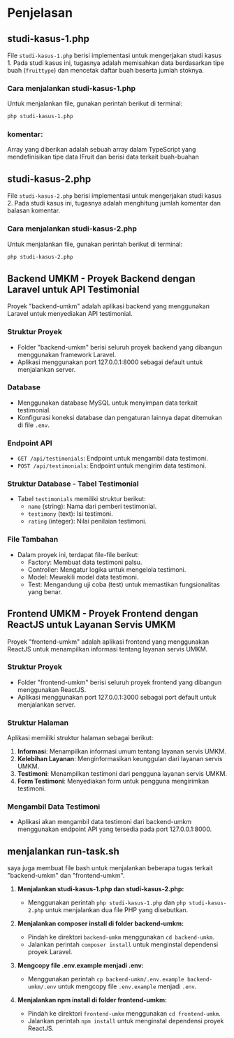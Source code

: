 # Penjelasan

## studi-kasus-1.php

File `studi-kasus-1.php` berisi implementasi untuk mengerjakan studi kasus 1. Pada studi kasus ini, tugasnya adalah memisahkan data berdasarkan tipe buah (`fruittype`) dan mencetak daftar buah beserta jumlah stoknya.

### Cara menjalankan studi-kasus-1.php

Untuk menjalankan file, gunakan perintah berikut di terminal:

```bash
php studi-kasus-1.php
```

### komentar:

Array yang diberikan adalah sebuah array dalam TypeScript yang mendefinisikan tipe data IFruit dan berisi data terkait buah-buahan

## studi-kasus-2.php

File `studi-kasus-2.php` berisi implementasi untuk mengerjakan studi kasus 2. Pada studi kasus ini, tugasnya adalah menghitung jumlah komentar dan balasan komentar.

### Cara menjalankan studi-kasus-2.php

Untuk menjalankan file, gunakan perintah berikut di terminal:

```bash
php studi-kasus-2.php
```

## Backend UMKM - Proyek Backend dengan Laravel untuk API Testimonial

Proyek "backend-umkm" adalah aplikasi backend yang menggunakan Laravel untuk menyediakan API testimonial.

### Struktur Proyek

- Folder "backend-umkm" berisi seluruh proyek backend yang dibangun menggunakan framework Laravel.
- Aplikasi menggunakan port 127.0.0.1:8000 sebagai default untuk menjalankan server.

### Database

- Menggunakan database MySQL untuk menyimpan data terkait testimonial.
- Konfigurasi koneksi database dan pengaturan lainnya dapat ditemukan di file `.env`.

### Endpoint API

- `GET /api/testimonials`: Endpoint untuk mengambil data testimoni.
- `POST /api/testimonials`: Endpoint untuk mengirim data testimoni.

### Struktur Database - Tabel Testimonial

- Tabel `testimonials` memiliki struktur berikut:
  - `name` (string): Nama dari pemberi testimonial.
  - `testimony` (text): Isi testimoni.
  - `rating` (integer): Nilai penilaian testimoni.

### File Tambahan

- Dalam proyek ini, terdapat file-file berikut:
  - Factory: Membuat data testimoni palsu.
  - Controller: Mengatur logika untuk mengelola testimoni.
  - Model: Mewakili model data testimoni.
  - Test: Mengandung uji coba (test) untuk memastikan fungsionalitas yang benar.

## Frontend UMKM - Proyek Frontend dengan ReactJS untuk Layanan Servis UMKM

Proyek "frontend-umkm" adalah aplikasi frontend yang menggunakan ReactJS untuk menampilkan informasi tentang layanan servis UMKM.

### Struktur Proyek

- Folder "frontend-umkm" berisi seluruh proyek frontend yang dibangun menggunakan ReactJS.
- Aplikasi menggunakan port 127.0.0.1:3000 sebagai port default untuk menjalankan server.

### Struktur Halaman

Aplikasi memiliki struktur halaman sebagai berikut:

1. **Informasi**: Menampilkan informasi umum tentang layanan servis UMKM.
2. **Kelebihan Layanan**: Menginformasikan keunggulan dari layanan servis UMKM.
3. **Testimoni**: Menampilkan testimoni dari pengguna layanan servis UMKM.
4. **Form Testimoni**: Menyediakan form untuk pengguna mengirimkan testimoni.

### Mengambil Data Testimoni

- Aplikasi akan mengambil data testimoni dari backend-umkm menggunakan endpoint API yang tersedia pada port 127.0.0.1:8000.

## menjalankan run-task.sh

saya juga membuat file bash untuk menjalankan beberapa tugas terkait "backend-umkm" dan "frontend-umkm".

1. **Menjalankan studi-kasus-1.php dan studi-kasus-2.php:**

   - Menggunakan perintah `php studi-kasus-1.php` dan `php studi-kasus-2.php` untuk menjalankan dua file PHP yang disebutkan.

2. **Menjalankan composer install di folder backend-umkm:**

   - Pindah ke direktori `backend-umkm` menggunakan `cd backend-umkm`.
   - Jalankan perintah `composer install` untuk menginstal dependensi proyek Laravel.

3. **Mengcopy file .env.example menjadi .env:**

   - Menggunakan perintah `cp backend-umkm/.env.example backend-umkm/.env` untuk mengcopy file `.env.example` menjadi `.env`.

4. **Menjalankan npm install di folder frontend-umkm:**
   - Pindah ke direktori `frontend-umkm` menggunakan `cd frontend-umkm`.
   - Jalankan perintah `npm install` untuk menginstal dependensi proyek ReactJS.
